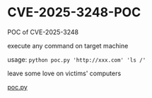 # CVE-2025-3248-POC

POC of CVE-2025-3248

execute any command on target machine

usage: `python poc.py 'http://xxx.com' 'ls /'`

leave some love on victims' computers

[poc.py](./poc.py)
